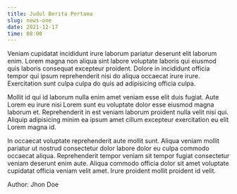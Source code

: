 ```yaml
---
title: Judul Berita Pertama
slug: news-one
date: 2021-12-17
time: 08:00
---
```


Veniam cupidatat incididunt irure laborum pariatur deserunt elit laborum enim. Lorem magna non aliqua sint labore voluptate laboris qui eiusmod quis laboris consequat excepteur proident. Dolore in incididunt officia tempor qui ipsum reprehenderit nisi do aliqua occaecat irure irure. Exercitation sunt culpa culpa do quis ad adipisicing officia culpa.

Mollit id qui id laborum nulla enim amet veniam esse elit duis fugiat. Aute Lorem eu irure nisi Lorem sunt eu voluptate dolor esse eiusmod magna laborum et. Reprehenderit in est veniam laborum proident nulla velit nisi qui. Aliquip adipisicing minim ea ipsum amet cillum excepteur exercitation eu elit Lorem magna id.

In occaecat voluptate reprehenderit aute mollit sunt. Aliqua veniam mollit pariatur ut nostrud consectetur dolor labore dolor eu culpa commodo occaecat aliqua. Reprehenderit tempor veniam sit tempor fugiat consectetur veniam deserunt enim aute. Aliqua commodo officia dolor sit amet voluptate cupidatat officia veniam velit amet. Irure proident mollit proident id velit.

Author: Jhon Doe